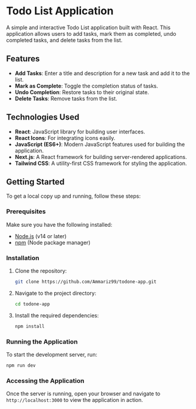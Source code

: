 # Todo List Application

A simple and interactive Todo List application built with React. This application allows users to add tasks, mark them as completed, undo completed tasks, and delete tasks from the list.

## Features

- **Add Tasks**: Enter a title and description for a new task and add it to the list.
- **Mark as Complete**: Toggle the completion status of tasks.
- **Undo Completion**: Restore tasks to their original state.
- **Delete Tasks**: Remove tasks from the list.

## Technologies Used

- **React**: JavaScript library for building user interfaces.
- **React Icons**: For integrating icons easily.
- **JavaScript (ES6+)**: Modern JavaScript features used for building the application.
- **Next.js**: A React framework for building server-rendered applications.
- **Tailwind CSS**: A utility-first CSS framework for styling the application.

## Getting Started

To get a local copy up and running, follow these steps:

### Prerequisites

Make sure you have the following installed:

- [Node.js](https://nodejs.org/en/) (v14 or later)
- [npm](https://www.npmjs.com/get-npm) (Node package manager)

### Installation

1. Clone the repository:

   ```bash
   git clone https://github.com/Ammariz99/todone-app.git
   ```

2. Navigate to the project directory:
   
   ```bash
   cd todone-app
   ```

3. Install the required dependencies:

   ```bash
   npm install
   ```

### Running the Application

To start the development server, run:

```bash
npm run dev
```

### Accessing the Application

Once the server is running, open your browser and navigate to `http://localhost:3000` to view the application in action.

